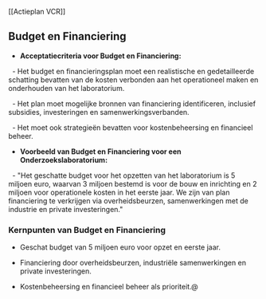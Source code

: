   

[[Actieplan VCR]]

  

## Budget en Financiering

  

- **Acceptatiecriteria voor Budget en Financiering:**

  - Het budget en financieringsplan moet een realistische en gedetailleerde schatting bevatten van de kosten verbonden aan het operationeel maken en onderhouden van het laboratorium.

  - Het plan moet mogelijke bronnen van financiering identificeren, inclusief subsidies, investeringen en samenwerkingsverbanden.

  - Het moet ook strategieën bevatten voor kostenbeheersing en financieel beheer.

  

- **Voorbeeld van Budget en Financiering voor een Onderzoekslaboratorium:**

  - "Het geschatte budget voor het opzetten van het laboratorium is 5 miljoen euro, waarvan 3 miljoen bestemd is voor de bouw en inrichting en 2 miljoen voor operationele kosten in het eerste jaar. We zijn van plan financiering te verkrijgen via overheidsbeurzen, samenwerkingen met de industrie en private investeringen."

  

### Kernpunten van Budget en Financiering

  

- Geschat budget van 5 miljoen euro voor opzet en eerste jaar.

- Financiering door overheidsbeurzen, industriële samenwerkingen en private investeringen.

- Kostenbeheersing en financieel beheer als prioriteit.@